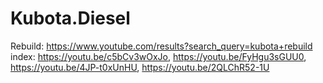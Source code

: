 # Kubota.Diesel
Rebuild: https://www.youtube.com/results?search_query=kubota+rebuild index: https://youtu.be/c5bCv3wOxJo, https://youtu.be/FyHgu3sGUU0, https://youtu.be/4JP-t0xUnHU, https://youtu.be/2QLChR52-1U
